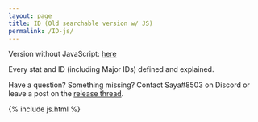 ```yaml
---
layout: page
title: ID (Old searchable version w/ JS)
permalink: /ID-js/
---
```

Version without JavaScript: [here](/ID/)

Every stat and ID (including Major IDs) defined and explained.

<p>Have a question? Something missing? Contact Saya#8503 on Discord or leave a post on the <a href="https://forums.wynncraft.com/threads/uwynn-release-thread.295591/">release thread</a>.</p>
<div id="table-container" class="table-dark"></div>




{% include js.html %}

<script>
    function linking(link){
    if (link)
      return "<a href='" + link + "' target='_blank'>Additional Info</a>";
    else
      return "";
    }
    CsvToHtmlTable.init({
      csv_path: '/_data/ID.csv', 
      element: 'table-container', 
      allow_download: false,
      csv_options: {separator: ',', delimiter: '"'},
      datatables_options: {
        "paging": false, 
        "autoWidth": false,
        "order": [],
        "columns": [
          { "width": "20%" }, // name
          { "width": "13%" }, // alias
          { "width": "7%" }, // type
          { "width": "5%" }, // raw or %
          { "width": "40%" }, // effect
          { "width": "15%" } // additional

        ]
      },
      custom_formatting: [[5, linking]]
    });
</script>